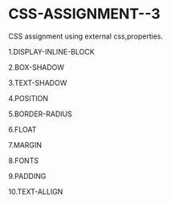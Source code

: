 # CSS-ASSIGNMENT--3

CSS assignment using external css,properties.

1.DISPLAY-INLINE-BLOCK

2.BOX-SHADOW

3.TEXT-SHADOW

4.POSITION

5.BORDER-RADIUS

6.FLOAT

7.MARGIN

8.FONTS

9.PADDING

10.TEXT-ALLIGN
